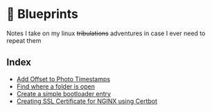 # :blue_book: Blueprints

Notes I take on my linux ~~tribulations~~ adventures in case I ever need to repeat them

## Index
* [Add Offset to Photo Timestamps](add_offset_photo_timestamp.md)
* [Find where a folder is open](disk_usage.md)
* [Create a simple bootloader entry](simple_bootloader.md)
* [Creating SSL Certificate for NGINX using Certbot](ssl_certbot.md)
